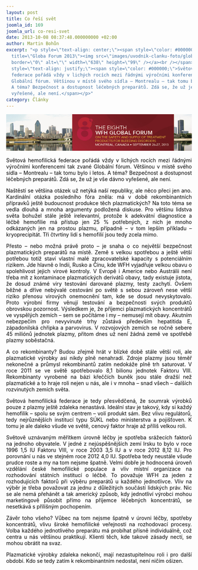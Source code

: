 ```yaml
---
layout: post
title: Co řeší svět
joomla_id: 169
joomla_url: co-resi-svet
date: 2013-10-08 08:37:48.000000000 +02:00
author: Martin Bohůn
excerpt: "<p style=\"text-align: center;\"><span style=\"color: #000000;\"><a href=\"index.php/cs/clanky/169-co-resi-svet\"
  title=\"Globa Forum 2013\"><img src=\"images/uvodnik-clanku-foto/global_forum_2013.jpg\"
  border=\"0\" alt=\"\" width=\"638\" height=\"99\" /></a><br /></span></p>\r\n<p
  style=\"text-align: justify;\"><span style=\"color: #000000;\">Světová hemofilická
  federace pořádá vždy v lichých rocích mezi řádnými výročními konferencemi tak zvané
  Globální fórum. Většinou v místě svého sídla – Montrealu – tak tomu bylo i letos.
  A téma? Bezpečnost a dostupnost léčebných preparátů. Zdá se, že už je vše dávno
  vyřešené, ale není.</span></p>"
category: Články
---
```

<p style="text-align: center;"><span style="color: #000000;"><a href="index.php/cs/clanky/169-co-resi-svet" title="Globa Forum 2013"><img src="images/uvodnik-clanku-foto/global_forum_2013.jpg" border="0" alt="" width="638" height="99" /></a><br /></span></p>

<p style="text-align: justify;"><span style="color: #000000;">Světová hemofilická federace pořádá vždy v lichých rocích mezi řádnými výročními konferencemi tak zvané Globální fórum. Většinou v místě svého sídla – Montrealu – tak tomu bylo i letos. A téma? Bezpečnost a dostupnost léčebných preparátů. Zdá se, že už je vše dávno vyřešené, ale není.</span></p>



<p style="text-align: justify;"><span style="color: #000000;">Naštěstí se většina otázek už netýká naší republiky, ale něco přeci jen ano. Kardinální otázka posledního fóra zněla: má v době rekombinantních přípravků ještě budoucnost produkce těch plazmatických? Na toto téma se vedla dlouhá a mnoha argumenty podložená diskuse. Pro většinu lidstva světa bohužel stále ještě irelevantní, protože k adekvátní diagnostice a léčbě hemofilie má přístup jen 25 % potřebných, z nich je mnoho odkázaných jen na prostou plazmu, případně – v tom lepším příkladu – kryoprecipitát. Tři čtvrtiny lidí s hemofilií jsou tedy zcela mimo.</span></p>

<p style="text-align: justify;"><span style="color: #000000;">Přesto – nebo možná právě proto – je snaha o co největší bezpečnost plazmatických preparátů na místě. Země s velkou spotřebou a ještě větší potřebou totiž staví vlastní malé zpracovatelské kapacity s potenciálním rizikem. Jde hlavně o Indii, Rusko a Čínu, kde WFH vyjadřuje velkou obavu o spolehlivost jejich virové kontroly. V Evropě i Americe nebo Austrálii není třeba mít z kontaminace plazmatických derivátů obavy, tady existuje jistota, že dosud známé viry testování darované plazmy, testy zachytí. Ovšem běžné a dříve nebývalé cestování po světě s sebou zároveň nese větší riziko přenosu virových onemocnění tam, kde se dosud nevyskytovalo. Proto výrobní firmy věnují testování a bezpečnosti svých produktů obrovskou pozornost. Výsledkem je, že příjemci plazmatických koncentrátů ve vyspělých zemích – sem se počítáme i my – nemusejí mít obavy. Akutním nebezpečím pro nevyvinuté trhy zůstává především hepatitida E, západonilská chřipka a parvovirus. V rozvojových zemích se ročně sebere 45 miliónů jednotek plazmy, přitom dnes už není žádná země ve spotřebě plazmy soběstačná.</span></p>

<p style="text-align: justify;"><span style="color: #000000;">A co rekombinanty? Budou zřejmě hrát v blízké době stále větší roli, ale plazmatické výrobky asi nikdy plně nenahradí. Zdroje plazmy jsou téměř nekonečné a průmysl rekombinantů zatím nedokáže plně trh saturovat. V roce 2011 se ve světě spotřebovalo 8,1 bilionu jednotek Faktoru VIII. Rekombinanty vyrobené na bázi křeččích buněk jsou stále dražší než plazmatické a to hraje roli nejen u nás, ale i v mnoha – snad všech – dalších rozvinutých zemích světa.</span></p>

<p style="text-align: justify;"><span style="color: #000000;">Světová hemofilická federace je tedy přesvědčená, že soumrak výrobků pouze z plazmy ještě zdaleka nenastává. Ideální stav je takový, kdy si každý hemofilik – spolu se svým centrem – volí produkt sám. Bez vlivu regulátorů, tedy nejrůznějších institucí typu SÚKL nebo ministerstva a pojišťoven. K tomu je ale daleko všude ve světě, cenový faktor hraje až příliš velkou roli.</span></p>

<p style="text-align: justify;"><span style="color: #000000;">Světově uznávaným měřítkem úrovně léčby je spotřeba srážecích faktorů na jednoho obyvatele. V jedné z nejúspěšnějších zemí Irsku to bylo v roce 1996 1,5 IU Faktoru VIII, v roce 2003 3,5 IU a v roce 2012 8,12 IU. Pro porovnání u nás ve stejném roce 2012 4,0 IU. Spotřeba tedy neustále všude prudce roste a my na tom nejsme špatně. Velmi dobře je hodnocená úroveň vzdělání české hemofilické populace a vliv místní organizace na rozhodování státních institucí o léčbě. To považuje WFH za jeden z rozhodujících faktorů při výběru preparátů u každého jednotlivce. Vliv na výběr je třeba považovat za jednu z důležitých součástí lidských práv. Nic se ale nemá přehánět a tak americký způsob, kdy jednotliví výrobci mohou marketingově působit přímo na příjemce léčebných koncentrátů, se nesetkává s přílišným pochopením.</span></p>

<p style="text-align: justify;"><span style="color: #000000;">Závěr toho všeho? Vůbec na tom nejsme špatně v úrovni léčby, spotřeby koncentrátů, vlivu široké hemofilické veřejnosti na rozhodovací procesy. Volba každého jednotlivého preparátu má probíhat přísně individuálně, což centra u nás většinou praktikují. Klienti těch, kde takové zásady nectí, se mohou obrátit na svaz.</span></p>

<p style="text-align: justify;"><span style="color: #000000;">Plazmatické výrobky zdaleka nekončí, mají nezastupitelnou roli i pro další období. Kdo se tedy zatím k rekombinantním nedostal, není ničím ošizen.</span></p>
